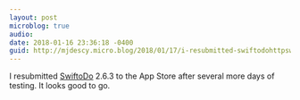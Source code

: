 ```yaml
---
layout: post
microblog: true
audio: 
date: 2018-01-16 23:36:18 -0400
guid: http://mjdescy.micro.blog/2018/01/17/i-resubmitted-swiftodohttpswiftodoappcom.html
---
```

I resubmitted [SwiftoDo](http://swiftodoapp.com) 2.6.3 to the App Store after several more days of testing. It looks good to go.

